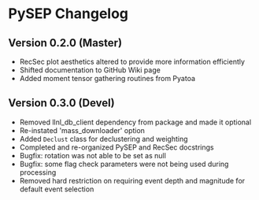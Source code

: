# PySEP Changelog

## Version 0.2.0 (Master)

- RecSec plot aesthetics altered to provide more information efficiently  
- Shifted documentation to GitHub Wiki page
- Added moment tensor gathering routines from Pyatoa

## Version 0.3.0 (Devel)

- Removed llnl_db_client dependency from package and made it optional 
- Re-instated 'mass_downloader' option 
- Added `Declust` class for declustering and weighting
- Completed and re-organized PySEP and RecSec docstrings 
- Bugfix: rotation was not able to be set as null 
- Bugfix: some flag check parameters were not being used during processing
- Removed hard restriction on requiring event depth and magnitude for default event selection

